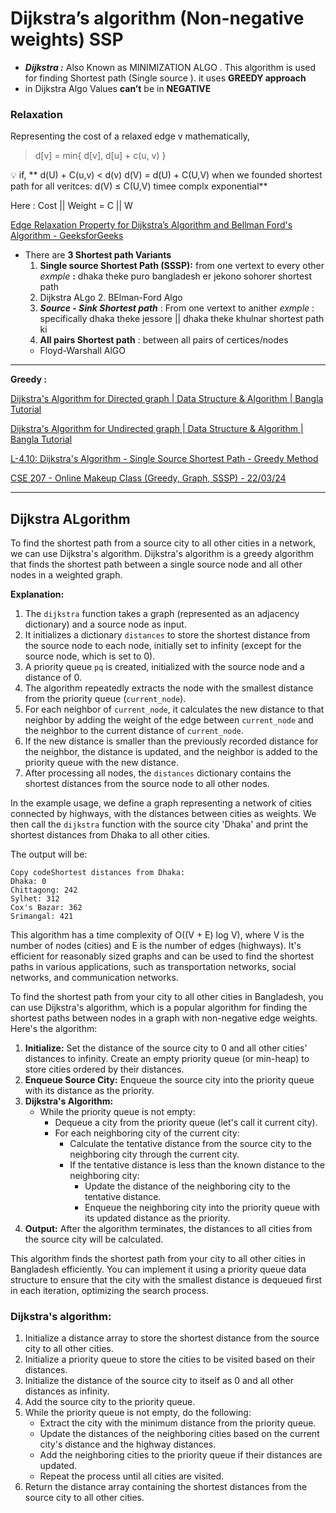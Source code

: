 # Dijkstra’s algorithm (Non-negative weights) SSP

- ***Dijkstra :*** Also Known as MINIMIZATION ALGO . This algorithm is used for finding Shortest path (Single source ). it uses **GREEDY approach**
- in Dijkstra Algo  Values **can’t** be in **NEGATIVE**

### Relaxation

Representing the cost of a relaxed edge v mathematically,

> d[v] = min{ d[v], d[u] + c(u, v) }
> 

<aside>
💡 if,   **  d(U) + C(u,v)   <   d(v)
         d(V) = d(U) + C(U,V)
when we founded shortest path for all veritces:
 d(V) ≤ C(U,V)
timee complx exponential**

</aside>

Here :
Cost || Weight = C || W

[Edge Relaxation Property for Dijkstra’s Algorithm and Bellman Ford's Algorithm - GeeksforGeeks](https://www.geeksforgeeks.org/edge-relaxation-property-for-dijkstras-algorithm-and-bellman-fords-algorithm/)

- There are **3 Shortest path Variants**
    1. **Single source Shortest Path (SSSP):** from one vertext to every other 
    *exmple* **:** dhaka theke puro bangladesh er jekono sohorer shortest path
     1. Dijkstra ALgo
      2. BElman-Ford Algo
    2. ***Source - Sink Shortest path***  : From one vertext to anither
    *exmple* : specifically dhaka theke jessore || dhaka theke khulnar shortest path ki
    3. **All pairs Shortest path** : between all pairs of certices/nodes
     * Floyd-Warshall AlGO

---

**Greedy :**

[Dijkstra's Algorithm for Directed graph | Data Structure & Algorithm | Bangla Tutorial](https://www.youtube.com/watch?v=p0MUtpaw1ks)

[Dijkstra's Algorithm for Undirected graph | Data Structure & Algorithm | Bangla Tutorial](https://www.youtube.com/watch?v=bHolUy5sqq8)

[L-4.10: Dijkstra's Algorithm - Single Source Shortest Path - Greedy Method](https://youtu.be/Gd92jSu_cZk?si=4K30t6QmTAlWwie4)

[CSE 207 - Online Makeup Class (Greedy, Graph, SSSP) - 22/03/24](https://www.youtube.com/watch?v=CVlzmZyWPao)

---

## Dijkstra ALgorithm

To find the shortest path from a source city to all other cities in a network, we can use Dijkstra's algorithm. Dijkstra's algorithm is a greedy algorithm that finds the shortest path between a single source node and all other nodes in a weighted graph.

**Explanation:**

1. The `dijkstra` function takes a graph (represented as an adjacency dictionary) and a source node as input.
2. It initializes a dictionary `distances` to store the shortest distance from the source node to each node, initially set to infinity (except for the source node, which is set to 0).
3. A priority queue `pq` is created, initialized with the source node and a distance of 0.
4. The algorithm repeatedly extracts the node with the smallest distance from the priority queue (`current_node`).
5. For each neighbor of `current_node`, it calculates the new distance to that neighbor by adding the weight of the edge between `current_node` and the neighbor to the current distance of `current_node`.
6. If the new distance is smaller than the previously recorded distance for the neighbor, the distance is updated, and the neighbor is added to the priority queue with the new distance.
7. After processing all nodes, the `distances` dictionary contains the shortest distances from the source node to all other nodes.

In the example usage, we define a graph representing a network of cities connected by highways, with the distances between cities as weights. We then call the `dijkstra` function with the source city 'Dhaka' and print the shortest distances from Dhaka to all other cities.

The output will be:

```
Copy codeShortest distances from Dhaka:
Dhaka: 0
Chittagong: 242
Sylhet: 312
Cox's Bazar: 362
Srimangal: 421

```

This algorithm has a time complexity of O((V + E) log V), where V is the number of nodes (cities) and E is the number of edges (highways). It's efficient for reasonably sized graphs and can be used to find the shortest paths in various applications, such as transportation networks, social networks, and communication networks.

To find the shortest path from your city to all other cities in Bangladesh, you can use Dijkstra's algorithm, which is a popular algorithm for finding the shortest paths between nodes in a graph with non-negative edge weights. Here's the algorithm:

1. **Initialize:** Set the distance of the source city to 0 and all other cities' distances to infinity. Create an empty priority queue (or min-heap) to store cities ordered by their distances.
2. **Enqueue Source City:** Enqueue the source city into the priority queue with its distance as the priority.
3. **Dijkstra's Algorithm:**
    - While the priority queue is not empty:
        - Dequeue a city from the priority queue (let's call it current city).
        - For each neighboring city of the current city:
            - Calculate the tentative distance from the source city to the neighboring city through the current city.
            - If the tentative distance is less than the known distance to the neighboring city:
                - Update the distance of the neighboring city to the tentative distance.
                - Enqueue the neighboring city into the priority queue with its updated distance as the priority.
4. **Output:** After the algorithm terminates, the distances to all cities from the source city will be calculated.

This algorithm finds the shortest path from your city to all other cities in Bangladesh efficiently. You can implement it using a priority queue data structure to ensure that the city with the smallest distance is dequeued first in each iteration, optimizing the search process.

### Dijkstra's algorithm:

1. Initialize a distance array to store the shortest distance from the source city to all other cities.
2. Initialize a priority queue to store the cities to be visited based on their distances.
3. Initialize the distance of the source city to itself as 0 and all other distances as infinity.
4. Add the source city to the priority queue.
5. While the priority queue is not empty, do the following:
    - Extract the city with the minimum distance from the priority queue.
    - Update the distances of the neighboring cities based on the current city's distance and the highway distances.
    - Add the neighboring cities to the priority queue if their distances are updated.
    - Repeat the process until all cities are visited.
6. Return the distance array containing the shortest distances from the source city to all other cities.